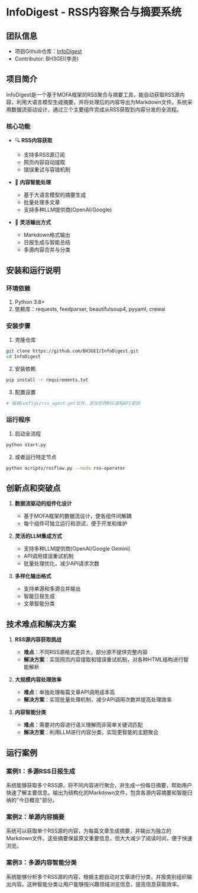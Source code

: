 # InfoDigest - RSS内容聚合与摘要系统

## 团队信息

- 项目Github仓库：[InfoDigest](https://github.com/BH3GEI/InfoDigest)
- Contributor: BH3GEI(李尧)

## 项目简介

InfoDigest是一个基于MOFA框架的RSS聚合与摘要工具，能自动获取RSS源内容，利用大语言模型生成摘要，并将处理后的内容导出为Markdown文件。系统采用数据流驱动设计，通过三个主要组件完成从RSS获取到内容分发的全流程。

### 核心功能

- 🔍 **RSS内容获取**
  - 支持多RSS源订阅
  - 网页内容自动提取
  - 错误重试与容错机制

- 🤖 **内容智能处理**
  - 基于大语言模型的摘要生成
  - 批量处理多文章
  - 支持多种LLM提供商(OpenAI/Google)

- 📨 **灵活输出方式**
  - Markdown格式输出
  - 日报生成与智能总结
  - 多源内容合并与分类

## 安装和运行说明

### 环境依赖

1. Python 3.8+
2. 依赖库：requests, feedparser, beautifulsoup4, pyyaml, crewai

### 安装步骤

1. 克隆仓库
```bash
git clone https://github.com/BH3GEI/InfoDigest.git
cd InfoDigest
```

2. 安装依赖
```bash
pip install -r requirements.txt
```

3. 配置设置
```bash
# 编辑configs/rss_agent.yml文件，添加您的RSS源和API密钥
```

### 运行程序

1. 启动全流程
```bash
python start.py
```

2. 或者运行特定节点
```bash
python scripts/rssflow.py --node rss-operator
```

## 创新点和突破点

1. **数据流驱动的组件化设计**
   - 基于MOFA框架的数据流设计，使各组件间解耦
   - 每个组件可独立运行和测试，便于开发和维护

2. **灵活的LLM集成方式**
   - 支持多种LLM提供商(OpenAI/Google Gemini)
   - API调用错误重试机制
   - 批量处理优化，减少API请求次数

3. **多样化输出格式**
   - 支持单源和多源合并输出
   - 智能日报生成
   - 文章智能分类

## 技术难点和解决方案

1. **RSS源内容获取挑战**
   - **难点**：不同RSS源格式差异大，部分源不提供完整内容
   - **解决方案**：实现网页内容提取和错误重试机制，对各种HTML结构进行智能解析

2. **大规模内容处理效率**
   - **难点**：单独处理每篇文章API调用成本高
   - **解决方案**：实现批量处理机制，减少API调用次数并提高处理效率

3. **内容智能分类**
   - **难点**：需要对内容进行语义理解而非简单关键词匹配
   - **解决方案**：利用LLM进行内容分类，实现更智能的主题聚合

## 运行案例

### 案例1：多源RSS日报生成

系统能够获取多个RSS源，将不同内容进行聚合，并生成一份每日摘要，帮助用户快速了解主要信息。输出为结构化的Markdown文件，包含各源内容摘要和智能归纳的"今日概览"部分。

### 案例2：单源内容摘要

系统可以获取单个RSS源的内容，为每篇文章生成摘要，并输出为独立的Markdown文件。这些摘要保留原文重要信息，但大大减少了阅读时间，便于快速浏览。

### 案例3：多源内容智能分类

系统能够分析多个RSS源的内容，根据主题自动对文章进行分类，并按类别组织输出内容。这种智能分类让用户能够按兴趣领域浏览信息，提高信息获取效率。

